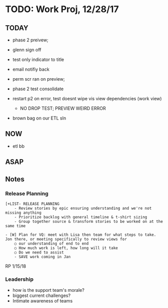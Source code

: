 # TODO: Work Proj, 12/28/17

## TODAY

- phase 2 preivew; 
- glenn sign off
- test only indicator to title 

- email notifiy back

- perm scr ran on preview;

- phase 2 test consolidate

- restart p2 on error, test doesnt wipe vis view dependencies (work view)
    - NO DROP TEST; PREVIEW WEIRD ERROR


- brown bag on our ETL sln
    

## NOW

+ etl bb 


## ASAP
    

## Notes 

### Release Planning

    [+LIST- RELEASE PLANNING
        - Review stories by epic ensuring understanding and we're not missing anything
        - Prioritize backlog with general timeline & t-shirt sizing
        - Group together source & transform stories to be worked on at the same time

    - [W] Plan for VQ: meet with Lisa then team for what steps to take. Jon there, or meeting specifically to review views for 
        ○ our understanding of end to end
        ○ How much work is left, how long will it take
        ○ Do we need to assist
        - SAVE work coming in Jan



RP 1/15/18


### Leadership

- how is the support team's morale?
- biggest current challenges?
- Intimate awareness of teams